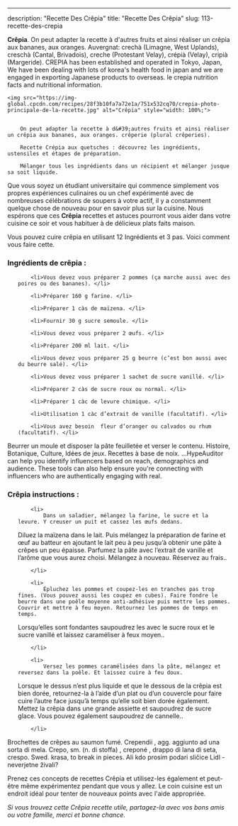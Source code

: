 ---
description: "Recette Des Crêpia"
title: "Recette Des Crêpia"
slug: 113-recette-des-crepia

<p>
	<strong>Crêpia</strong>. 
	On peut adapter la recette à d&#39;autres fruits et ainsi réaliser un crêpia aux bananes, aux oranges. Auvergnat: crechà (Limagne, West Uplands), creschà (Cantal, Brivadois), creche (Protestant Velay), crépià (Velay), cripià (Margeride). CREPIA has been established and operated in Tokyo, Japan, We have been dealing with lots of korea&#39;s health food in japan and we are engaged in exporting Japanese products to overseas. le crepia nutrition facts and nutritional information.
</p>
<p>
	
	<img src="https://img-global.cpcdn.com/recipes/28f3b10fa7a72e1a/751x532cq70/crepia-photo-principale-de-la-recette.jpg" alt="Crêpia" style="width: 100%;">
	
	
		On peut adapter la recette à d&#39;autres fruits et ainsi réaliser un crêpia aux bananes, aux oranges. crêperie (plural crêperies).
	
		Recette Crépia aux quetsches : découvrez les ingrédients, ustensiles et étapes de préparation.
	
		Mélanger tous les ingrédients dans un récipient et mélanger jusque sa soit liquide.
	
</p>

Que vous soyez un étudiant universitaire qui commence simplement vos propres expériences culinaires ou un chef expérimenté avec de nombreuses célébrations de soupers à votre actif, il y a constamment quelque chose de nouveau pour en savoir plus sur la cuisine. Nous espérons que ces <strong> Crêpia </strong> recettes et astuces pourront vous aider dans votre cuisine ce soir et vous habituer à de délicieux plats faits maison.

<!--inarticleads1-->

Vous pouvez cuire crêpia en utilisant 12 Ingrédients et 3 pas. Voici comment vous faire cette.

<h3>Ingrédients de crêpia :</h3>

<ol>
	
		<li>Vous devez vous préparer 2 pommes (ça marche aussi avec des poires ou des bananes). </li>
	
		<li>Préparer 160 g farine. </li>
	
		<li>Préparer 1 càs de maïzena. </li>
	
		<li>Fournir 30 g sucre semoule. </li>
	
		<li>Vous devez vous préparer 2 œufs. </li>
	
		<li>Préparer 200 ml lait. </li>
	
		<li>Vous devez vous préparer 25 g beurre (c’est bon aussi avec du beurre salé). </li>
	
		<li>Vous devez vous préparer 1 sachet de sucre vanillé. </li>
	
		<li>Préparer 2 càs de sucre roux ou normal. </li>
	
		<li>Préparer 1 càc de levure chimique. </li>
	
		<li>Utilisation 1 càc d’extrait de vanille (facultatif). </li>
	
		<li>Vous avez besoin  fleur d’oranger ou calvados ou rhum (facultatif). </li>
	
</ol>

Beurrer un moule et disposer la pâte feuilletée et verser le contenu. Histoire, Botanique, Culture, Idées de jeux. Recettes à base de noix. …HypeAuditor can help you identify influencers based on reach, demographics and audience. These tools can also help ensure you&#39;re connecting with influencers who are authentically engaging with real. 

<!--inarticleads2-->

<h3>Crêpia instructions :</h3>

<ol>
	
		<li>
			Dans un saladier, mélangez la farine, le sucre et la levure. Y creuser un puit et cassez les œufs dedans. 
Diluez la maïzena dans le lait.
Puis mélangez la préparation de farine et œuf au batteur en ajoutant le lait peu à peu jusqu’à obtenir une pâte à crêpes un peu épaisse. 
Parfumez la pâte avec l’extrait de vanille et l’arôme que vous aurez choisi. Mélangez à nouveau. Réservez au frais..
			
			
		</li>
	
		<li>
			Épluchez les pommes et coupez-les en tranches pas trop fines. (Vous pouvez aussi les coupez en cubes). Faire fondre le beurre dans une poêle moyenne anti-adhésive puis mettre les pommes. Couvrir et mettre à feu moyen. Retournez les pommes de temps en temps.
Lorsqu’elles sont fondantes saupoudrez les avec le sucre roux et le sucre vanillé et laissez caraméliser à feux moyen..
			
			
		</li>
	
		<li>
			Versez les pommes caramélisées dans la pâte, mélangez et reversez dans la poêle. Et laissez cuire à feu doux. 
Lorsque le dessus n’est plus liquide et que le dessous de la crêpia est bien dorée, retournez-la à l’aide d’un plat ou d’un couvercle pour faire cuire l’autre face jusqu’à temps qu’elle soit bien dorée également. 
Mettez la crêpia dans une grande assiette et saupoudrez de sucre glace. Vous pouvez également saupoudrez de cannelle..
			
			
		</li>
	
</ol>

Brochettes de crêpes au saumon fumé. Crependii , agg. aggiunto ad una sorta di mela. Crepo, sm. (n. di stoffa) , creponé , drappo di lana di seta, crespo. Swed. krasa, to break in pieces. Ali kdo prosim podari sličice Lidl - neverjetne živali? 

<!--inarticleads1-->

<p>
Prenez ces concepts de recettes Crêpia et utilisez-les également et peut-être même expérimentez pendant que vous y allez. Le coin cuisine est un endroit idéal pour tenter de nouveaux points avec l'aide appropriée.
</p>

<p>
<i>Si vous trouvez cette Crêpia recette utile, partagez-la avec vos bons amis ou votre famille, merci et bonne chance.</i>
</p>
